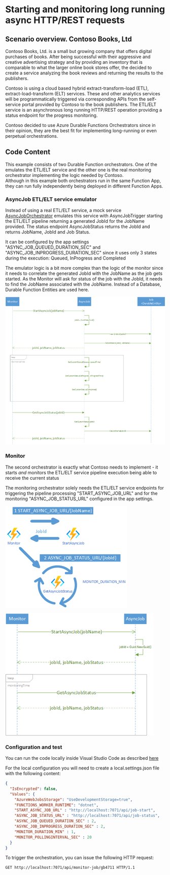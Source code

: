 # Starting and monitoring long running async HTTP/REST requests

## Scenario overview. Contoso Books, Ltd

Contoso Books, Ltd. is a small but growing company that offers digital purchases of books. After being successful with their aggressive and creative advertising strategy and by providing an inventory that is comparable to what the larger online book stores offer, the decided to create a service analyzing the book reviews and returning the results to the publishers.

Contoso is using a cloud based hybrid extract-transform-load (ETL), extract-load-transform (ELT) services. These and other analytics services will be programmatically triggered via corresponding APIs from the self-service portal provided by Contoso to the book publishers. The ETL/ELT service is an asynchronous long running HTTP/REST operation providing a status endpoint for the progress monitoring. 

Contoso decided to use Azure Durable Functions Orchestrators since in their opinion, they are the best fit for implementing long-running or even perpetual orchestrations.

## Code Content

This example consists of two Durable Function orchestrators. One of the emulates the ETL/ELT service and the other one is the real monitoring orchestrator implementing the logic needed by Contoso.  
Although in this example both orchestrators run in the same Function App, they can run fully independently being deployed in different Function Apps.
 
### AsyncJob ETL/ELT service emulator
Instead of using a real ETL/ELT service, a mock service [AsyncJobOrchestrator](AsyncJob.cs) emulates this service with AsyncJobTrigger starting the ETL/ELT pipeline returning a generated JobId for the JobName provided. The status endpoint AsyncJobStatus returns the JobId and returns JobName, JobId and Job Status. 

It can be configured by the app settings "ASYNC_JOB_QUEUED_DURATION_SEC" and "ASYNC_JOB_INPROGRESS_DURATION_SEC" since it uses only 3 states during the execution: Queued, InProgress and Completed

The emulator logic is a bit more complex than the logic of the monitor since it needs to correlate the generated JobId with the JobName as the job gets started. As the Monitor will ask for status of the job with the JobId, it needs to find the JobName associated with the JobName. Instead of a Database, Durable Function Entities are used here.

![](docs/media/2022-10-24-15-56-07.png)

### Monitor
The second orchestrator is exactly what Contoso needs to implement - it starts *and* monitors the ETL/ELT service pipeline execution being able to receive the current status  

The monitoring orchestrator solely needs the ETL/ELT service endpoints for triggering the pipeline processing "START_ASYNC_JOB_URL" and for the monitoring "ASYNC_JOB_STATUS_URL" configured in the app settings.

![](docs/media/2022-10-24-15-50-18.png)

![](docs/media/2022-10-24-15-51-52.png)

### Configuration and test

You can run the code locally inside Visual Studio Code as described [here](https://learn.microsoft.com/en-us/azure/azure-functions/durable/durable-functions-create-first-csharp?pivots=code-editor-vscode)

For the local configuration you will need to create a local.settings.json file with the following content:
```json
{
  "IsEncrypted": false,
  "Values": {
    "AzureWebJobsStorage": "UseDevelopmentStorage=true",
    "FUNCTIONS_WORKER_RUNTIME": "dotnet",
    "START_ASYNC_JOB_URL" : "http://localhost:7071/api/job-start",
    "ASYNC_JOB_STATUS_URL" : "http://localhost:7071/api/job-status",
    "ASYNC_JOB_QUEUED_DURATION_SEC" : 2,
    "ASYNC_JOB_INPROGRESS_DURATION_SEC" : 2,
    "MONITOR_DURATION_MIN" : 1,
    "MONITOR_POLLINGINTERVAL_SEC" : 20
  }
}
```
To trigger the orchestration, you can issue the following HTTP request:
```HTTP
GET http://localhost:7071/api/monitor-job/gb4711 HTTP/1.1
```    

